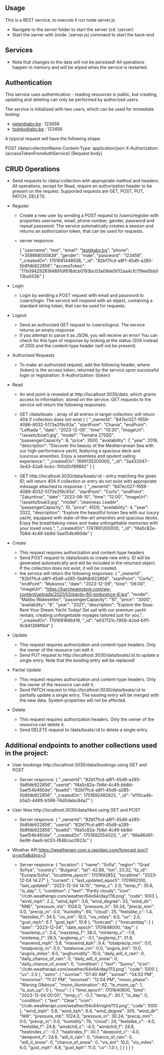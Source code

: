 ## Usage
This is a REST service, to execute it run node server.js.
- Navigate to the server folder to start the server (cd .\server\)
- Start the server with (node .\server.js) command to start the back-end

## Services
- Note that changes to the data will not be persisted! All operations happen in memory and will be wiped when the service is restarted.

## Authentication
This service uses authentication - reading resources is public, but creating, updating and deleting can only be performed by authorized users.

The service is initialized with two users, which can be used for immediate testing:
- peter@abv.bg : 123456
- toshko@abv.bg : 123456

A tyipical request will have the following shape:

POST /data/collectionName
Content-Type: application/json
X-Authorization: {accessTokenFromAuthService}
[Request body]

## CRUD Operations
- Send requests to /data/:collection with appropriate method and headers. All operations, except for Read, require an authorization header to be present on the request.
Supported requests are GET, POST, PUT, PATCH, DELETE.

- Register
    - Create a new user by sending a POST request to /users/register with properties username, email, phone number, gender, password and repeat password. The service automatically creates a session and returns an authorization token, that can be used for requests.
    - server responce:

        {
            "username": "test",
            "email": "test@abv.bg",
            "phone": "+359888500839",
            "gender": "male",
            "password": "123456",
            "_createdOn": 1701691448508,
            "_id": "82bf7fcd-a8f1-45d9-a285-5b8fdb922856",
            "accessToken": "17b0942928194891df618dcb0193bc03a09de5012aa4cfc119ee5bb013ba553b"
        }
- Login
    - Login by sending a POST request with email and password to /users/login. The service will respond with an object, containing a standard string token, that can be used for requests.
- Logout
    - Send an authorized GET request to /users/logout. The service returns an empty response
    - if you attempt to parse it as JSON, you will receive an error! You can check for this type of response by looking at the status (204 instead of 200) and the content-type header (will not be present).

- Authorized Requests
    - To make an authorized request, add the following header, where {token} is the access token, returned by the service upon successful login or registration: X-Authorization: {token}

- Read
    - An end point is revealed at http://localhost:3030/data, which grants access to information, stored on the service. GET requests to the service will return the following responses:
    - GET /data/boats - array of all entries in target collection; will return 404 if collection does not exist
    [
        {
            "_ownerId": "847ec027-f659-4086-8032-5173e2f9c93a",
            "startPoint": "Chania",
            "endPoint": "Lefkada ",
            "date": "2023-12-09",
            "time": "10:30",
            "imageUrl": "/assets/boat1.jpg",
            "model": "Yamaha 275SD",
            "passengerCapacity": 8,
            "price": 3500,
            "availability": 7,
            "year": 2018,
            "description": "Discover the beauty of the Mediterranean Sea with our high-performance yacht, featuring a spacious deck and luxurious amenities. Enjoy a seamless and opulent sailing experience.",
            "_createdOn": 1699135200000,
            "_id": "3a432947-3e43-42a8-bcbc-100d2b199892"
        }
    ]

    - GET http://localhost:3030/data/boats/:id - entry matching the given ID; will return 404 if collection or entry do not exist with appropriate message attached to response:
        {
            "_ownerId": "847ec027-f659-4086-8032-5173e2f9c93a",
            "startPoint": "Corfu",
            "endPoint": "Zakynthos",
            "date": "2023-08-10",
            "time": "12:00",
            "imageUrl": "/assets/boat3.jpg",
            "model": "Jeanneau Leader",
            "passengerCapacity": 10,
            "price": 4500,
            "availability": 4,
            "year": 2022,
            "description": "Explore the beautiful Ionian Sea with our luxury yacht, equipped with state-of-the-art amenities and spacious decks. Enjoy the breathtaking views and make unforgettable memories with your loved ones.",
            "_createdOn": 1747891200000,
            "_id": "f4a5c82a-7b8d-4c49-bb8d-5aef54b460de"
        }

- Create
    - This request requires authorization and content-type headers   
    - Send POST request to /data/boats to create new entry. ID will be generated automatically and will be included in the returned object. If the collection does not exist, it will be created.
    - the service will return the following responses:
    {
        "_ownerId": "82bf7fcd-a8f1-45d9-a285-5b8fdb922856",
        "startPoint": "Corfu",
        "endPoint": "Mykonos",
        "date": "2023-12-09",
        "time": "06:00",
        "imageUrl": "https://barcheamotore.com/wp-content/uploads/2021/03/pardo-60-endurance-8.jpg",
        "model": "Malibu Wakesetter",
        "passengerCapacity": "10",
        "price": "3000",
        "availability": "8",
        "year": "2021",
        "description": "Explore the Seas: Rent Your Dream Yacht Today! Set sail with our premium yacht rentals, creating unforgettable voyages tailored just for you.",
        "_createdOn": 1701691666419,
        "_id": "e637121c-f959-4cbd-b1f1-9c841398ff4d"
    }

- Update
    - This request requires authorization and content-type headers. Only the owner of the resource can edit it.
    - Send PUT request to http://localhost:3030/data/boats/:id to update a single entry. Note that the existing entry will be replaced!

- Partial Update
    - This request requires authorization and content-type headers. Only the owner of the resource can edit it.
    - Send PATCH request to http://localhost:3030/data/boats/:id to partially update a single entry. The existing entry will be merged with the new data. System properties will not be affected.

- Delete
    - This request requires authorization headers. Only the owner of the resource can delete it.
    - Send DELETE request to /data/boats/:id to delete a single entry.

## Additional endpoints to another collections used in the project:

- User bookings http://localhost:3030/data/bookings using GET and POST
    - Server responce:
    {
        "_ownerId": "82bf7fcd-a8f1-45d9-a285-5b8fdb922856",
        "userId": "f4a5c82a-7b8d-4c49-bb8d-5aef54b460de",
        "boatId": "82bf7fcd-a8f1-45d9-a285-5b8fdb922856",
        "_createdOn": 1701692482622,
        "_id": "e110ca4b-b5a3-4499-b598-74d0debc84a7"
    } 

- User likes http://localhost:3030/data/likes using GET and POST
    - Server responce:
    {
        "_ownerId": "82bf7fcd-a8f1-45d9-a285-5b8fdb922856",
        "userId": "82bf7fcd-a8f1-45d9-a285-5b8fdb922856",
        "boatId": "f4a5c82a-7b8d-4c49-bb8d-5aef54b460de",
        "_createdOn": 1701692554023,
        "_id": "66a96d61-6e99-4ae9-b033-f846cac0923c"
    }

- Weather API https://weatherapi-com.p.rapidapi.com/forecast.json?q=sofia&days=3
    - Server responce:
        {
            "location": {
                "name": "Sofia",
                "region": "Grad Sofiya",
                "country": "Bulgaria",
                "lat": 42.68,
                "lon": 23.32,
                "tz_id": "Europe/Sofia",
                "localtime_epoch": 1701692852,
                "localtime": "2023-12-04 14:27"
            },
            "current": {
                "last_updated_epoch": 1701692100,
                "last_updated": "2023-12-04 14:15",
                "temp_c": 2.0,
                "temp_f": 35.6,
                "is_day": 1,
                "condition": {
                    "text": "Partly cloudy",
                    "icon": "//cdn.weatherapi.com/weather/64x64/day/116.png",
                    "code": 1003
                },
                "wind_mph": 2.2,
                "wind_kph": 3.6,
                "wind_degree": 33,
                "wind_dir": "NNE",
                "pressure_mb": 1024.0,
                "pressure_in": 30.24,
                "precip_mm": 0.0,
                "precip_in": 0.0,
                "humidity": 60,
                "cloud": 25,
                "feelslike_c": 1.4,
                "feelslike_f": 34.5,
                "vis_km": 10.0,
                "vis_miles": 6.0,
                "uv": 2.0,
                "gust_mph": 6.7,
                "gust_kph": 10.8
            },
            "forecast": {
                "forecastday": [
                    {
                        "date": "2023-12-04",
                        "date_epoch": 1701648000,
                        "day": {
                            "maxtemp_c": 3.4,
                            "maxtemp_f": 38.0,
                            "mintemp_c": -1.9,
                            "mintemp_f": 28.5,
                            "avgtemp_c": -0.1,
                            "avgtemp_f": 31.8,
                            "maxwind_mph": 5.8,
                            "maxwind_kph": 9.4,
                            "totalprecip_mm": 0.0,
                            "totalprecip_in": 0.0,
                            "totalsnow_cm": 0.0,
                            "avgvis_km": 10.0,
                            "avgvis_miles": 6.0,
                            "avghumidity": 70.0,
                            "daily_will_it_rain": 0,
                            "daily_chance_of_rain": 0,
                            "daily_will_it_snow": 0,
                            "daily_chance_of_snow": 0,
                            "condition": {
                                "text": "Sunny",
                                "icon": "//cdn.weatherapi.com/weather/64x64/day/113.png",
                                "code": 1000
                            },
                            "uv": 2.0
                        },
                        "astro": {
                            "sunrise": "07:40 AM",
                            "sunset": "04:53 PM",
                            "moonrise": "11:37 PM",
                            "moonset": "12:54 PM",
                            "moon_phase": "Waning Gibbous",
                            "moon_illumination": 62,
                            "is_moon_up": 1,
                            "is_sun_up": 0
                        },
                        "hour": [
                            {
                                "time_epoch": 1701640800,
                                "time": "2023-12-04 00:00",
                                "temp_c": -0.7,
                                "temp_f": 30.7,
                                "is_day": 0,
                                "condition": {
                                    "text": "Clear",
                                    "icon": "//cdn.weatherapi.com/weather/64x64/night/113.png",
                                    "code": 1000
                                },
                                "wind_mph": 5.8,
                                "wind_kph": 9.4,
                                "wind_degree": 305,
                                "wind_dir": "NW",
                                "pressure_mb": 1024.0,
                                "pressure_in": 30.24,
                                "precip_mm": 0.0,
                                "precip_in": 0.0,
                                "humidity": 78,
                                "cloud": 24,
                                "feelslike_c": -4.0,
                                "feelslike_f": 24.8,
                                "windchill_c": -4.0,
                                "windchill_f": 24.8,
                                "heatindex_c": -0.7,
                                "heatindex_f": 30.7,
                                "dewpoint_c": -4.0,
                                "dewpoint_f": 24.8,
                                "will_it_rain": 0,
                                "chance_of_rain": 0,
                                "will_it_snow": 0,
                                "chance_of_snow": 0,
                                "vis_km": 10.0,
                                "vis_miles": 6.0,
                                "gust_mph": 6.8,
                                "gust_kph": 11.0,
                                "uv": 1.0
                            },
                        ]
                    }
                ]
            }
        }
    

